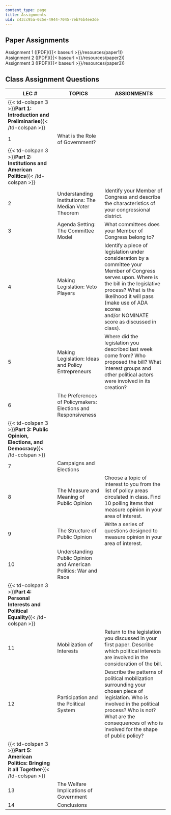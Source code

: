 ```yaml
---
content_type: page
title: Assignments
uid: c43cc95a-0c5e-4944-7045-7eb76b4ee3de
---
```


Paper Assignments
-----------------

Assignment 1 ([PDF]({{< baseurl >}}/resources/paper1))  
Assignment 2 ([PDF]({{< baseurl >}}/resources/paper2))  
Assignment 3 ([PDF]({{< baseurl >}}/resources/paper3))

Class Assignment Questions
--------------------------

| LEC # | TOPICS | ASSIGNMENTS |
| --- | --- | --- |
| {{< td-colspan 3 >}}**Part 1: Introduction and Preliminaries**{{< /td-colspan >}} |||
| 1 | What is the Role of Government? | &nbsp; |
| {{< td-colspan 3 >}}**Part 2: Institutions and American Politics**{{< /td-colspan >}} |||
| 2 | Understanding Institutions: The Median Voter Theorem | Identify your Member of Congress and describe the characteristics of your congressional district. |
| 3 | Agenda Setting: The Committee Model | What committees does your Member of Congress belong to? |
| 4 | Making Legislation: Veto Players | Identify a piece of legislation under consideration by a committee your Member of Congress serves upon. Where is the bill in the legislative process? What is the likelihood it will pass (make use of ADA scores and/or NOMINATE score as discussed in class). |
| 5 | Making Legislation: Ideas and Policy Entrepreneurs | Where did the legislation you described last week come from? Who proposed the bill? What interest groups and other political actors were involved in its creation? |
| 6 | The Preferences of Policymakers: Elections and Responsiveness | &nbsp; |
| {{< td-colspan 3 >}}**Part 3: Public Opinion, Elections, and Democracy**{{< /td-colspan >}} |||
| 7 | Campaigns and Elections | &nbsp; |
| 8 | The Measure and Meaning of Public Opinion | Choose a topic of interest to you from the list of policy areas circulated in class. Find 10 polling items that measure opinion in your area of interest. |
| 9 | The Structure of Public Opinion | Write a series of questions designed to measure opinion in your area of interest. |
| 10 | Understanding Public Opinion and American Politics: War and Race | &nbsp; |
| {{< td-colspan 3 >}}**Part 4: Personal Interests and Political Equality**{{< /td-colspan >}} |||
| 11 | Mobilization of Interests | Return to the legislation you discussed in your first paper. Describe which political interests are involved in the consideration of the bill. |
| 12 | Participation and the Political System | Describe the patterns of political mobilization surrounding your chosen piece of legislation. Who is involved in the political process? Who is not? What are the consequences of who is involved for the shape of public policy? |
| {{< td-colspan 3 >}}**Part 5: American Politics: Bringing it all Together**{{< /td-colspan >}} |||
| 13 | The Welfare Implications of Government | &nbsp; |
| 14 | Conclusions |